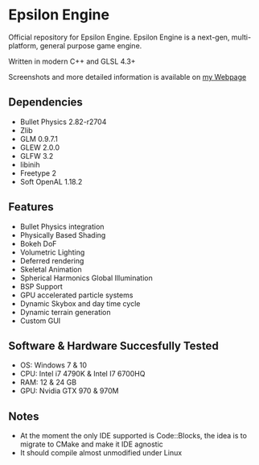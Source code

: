 # Epsilon Engine

Official repository for Epsilon Engine.
Epsilon Engine is a next-gen, multi-platform, general purpose game engine.

Written in modern C++ and GLSL 4.3+

Screenshots and more detailed information is available on [my Webpage](http://imanolfotia.com/epsilon_engine)

## Dependencies

* Bullet Physics 2.82-r2704
* Zlib
* GLM 0.9.7.1 
* GLEW 2.0.0
* GLFW 3.2
* libinih
* Freetype 2
* Soft OpenAL 1.18.2

## Features

* Bullet Physics integration
* Physically Based Shading
* Bokeh DoF
* Volumetric Lighting
* Deferred rendering
* Skeletal Animation
* Spherical Harmonics Global Illumination
* BSP Support
* GPU accelerated particle systems
* Dynamic Skybox and day time cycle
* Dynamic terrain generation
* Custom GUI

## Software & Hardware Succesfully Tested
* OS: Windows 7 & 10
* CPU: Intel i7 4790K & Intel I7 6700HQ
* RAM: 12 & 24 GB
* GPU: Nvidia GTX 970 & 970M

## Notes

* At the moment the only IDE supported is Code::Blocks, the idea is to migrate to CMake and make it IDE agnostic
* It should compile almost unmodified under Linux
